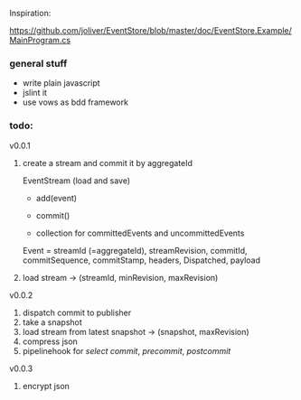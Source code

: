 Inspiration:

https://github.com/joliver/EventStore/blob/master/doc/EventStore.Example/MainProgram.cs

### general stuff

- write plain javascript
- jslint it
- use vows as bdd framework

### todo:

v0.0.1

1. create a stream and commit it by aggregateId

    EventStream (load and save)

    - add(event)
    - commit()
    
    - collection for committedEvents and uncommittedEvents
    
    Event = streamId (=aggregateId), streamRevision, commitId, commitSequence, commitStamp, headers, Dispatched, payload

1. load stream -> (streamId, minRevision, maxRevision)


v0.0.2

1. dispatch commit to publisher
1. take a snapshot
1. load stream from latest snapshot -> (snapshot, maxRevision)
1. compress json
1. pipelinehook for _select commit_, _precommit_, _postcommit_


v0.0.3

1. encrypt json


